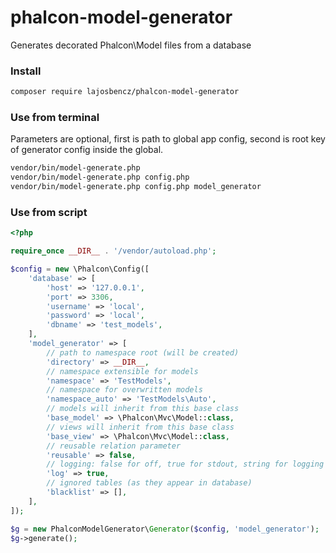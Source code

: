 # phalcon-model-generator

Generates decorated Phalcon\Model files from a database

### Install

```bash
composer require lajosbencz/phalcon-model-generator
```

### Use from terminal

Parameters are optional, first is path to global app config, second is root key of generator config inside the global.

```bash
vendor/bin/model-generate.php
vendor/bin/model-generate.php config.php
vendor/bin/model-generate.php config.php model_generator
```

### Use from script

```php
<?php

require_once __DIR__ . '/vendor/autoload.php';

$config = new \Phalcon\Config([
    'database' => [
        'host' => '127.0.0.1',
        'port' => 3306,
        'username' => 'local',
        'password' => 'local',
        'dbname' => 'test_models',
    ],
    'model_generator' => [
        // path to namespace root (will be created)
        'directory' => __DIR__,
        // namespace extensible for models
        'namespace' => 'TestModels',
        // namespace for overwritten models
        'namespace_auto' => 'TestModels\Auto',
        // models will inherit from this base class
        'base_model' => \Phalcon\Mvc\Model::class,
        // views will inherit from this base class
        'base_view' => \Phalcon\Mvc\Model::class,
        // reusable relation parameter
        'reusable' => false,
        // logging: false for off, true for stdout, string for logging to stream
        'log' => true,
        // ignored tables (as they appear in database)
        'blacklist' => [],
    ],
]);

$g = new PhalconModelGenerator\Generator($config, 'model_generator');
$g->generate();

```

